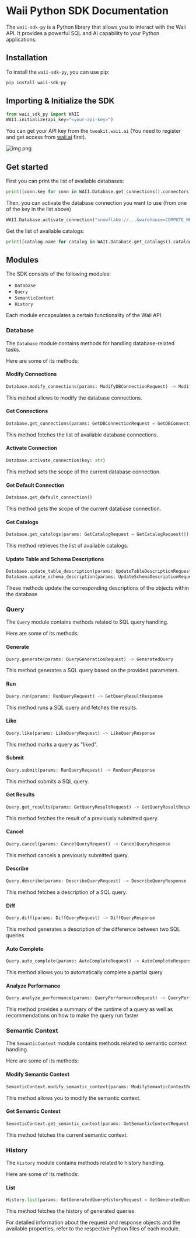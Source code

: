# Waii Python SDK Documentation

The `waii-sdk-py` is a Python library that allows you to interact with the Waii API. It provides a powerful SQL and AI capability to your Python applications. 

## Installation

To install the `waii-sdk-py`, you can use pip:

```bash
pip install waii-sdk-py
```

## Importing & Initialize the SDK

```python
from waii_sdk_py import WAII
WAII.initialize(api_key="<your-api-key>")
```
You can get your API key from the `tweakit.waii.ai` (You need to register and get access from [waii.ai](waii.ai) first).

![img.png](doc/img.png)

## Get started 

First you can print the list of available databases:

```python
print([conn.key for conn in WAII.Database.get_connections().connectors])
```

Then, you can activate the database connection you want to use (from one of the key in the list above)

```python
WAII.Database.activate_connection("snowflake://...&warehouse=COMPUTE_WH")
```

Get the list of available catalogs:

```python
print([catalog.name for catalog in WAII.Database.get_catalogs().catalogs])
```

## Modules

The SDK consists of the following modules:

- `Database`
- `Query`
- `SemanticContext`
- `History`

Each module encapsulates a certain functionality of the Waii API.

### Database

The `Database` module contains methods for handling database-related tasks.

Here are some of its methods:

#### Modify Connections

```python
Database.modify_connections(params: ModifyDBConnectionRequest) -> ModifyDBConnectionResponse
```

This method allows to modify the database connections.

#### Get Connections

```python
Database.get_connections(params: GetDBConnectionRequest = GetDBConnectionRequest()) -> GetDBConnectionResponse
```

This method fetches the list of available database connections.

#### Activate Connection

```python
Database.activate_connection(key: str)
```

This method sets the scope of the current database connection.

#### Get Default Connection
```python
Database.get_default_connection()
```

This method gets the scope of the current database connection.

#### Get Catalogs

```python
Database.get_catalogs(params: GetCatalogRequest = GetCatalogRequest()) -> GetCatalogResponse
```

This method retrieves the list of available catalogs.

#### Update Table and Schema Descriptions

```python
Database.update_table_description(params: UpdateTableDescriptionRequest) -> UpdateTableDescriptionResponse
Database.update_schema_description(params: UpdateSchemaDescriptionRequest) -> UpdateSchemaDescriptionResponse
```

These methods update the corresponding descriptions of the objects within the database

### Query

The `Query` module contains methods related to SQL query handling.

Here are some of its methods:

#### Generate

```python
Query.generate(params: QueryGenerationRequest) -> GeneratedQuery
```

This method generates a SQL query based on the provided parameters.

#### Run

```python
Query.run(params: RunQueryRequest) -> GetQueryResultResponse
```

This method runs a SQL query and fetches the results.

#### Like

```python
Query.like(params: LikeQueryRequest) -> LikeQueryResponse
```

This method marks a query as "liked".

#### Submit

```python
Query.submit(params: RunQueryRequest) -> RunQueryResponse
```

This method submits a SQL query.

#### Get Results

```python
Query.get_results(params: GetQueryResultRequest) -> GetQueryResultResponse
```

This method fetches the result of a previously submitted query.

#### Cancel

```python
Query.cancel(params: CancelQueryRequest) -> CancelQueryResponse
```

This method cancels a previously submitted query.

#### Describe

```python
Query.describe(params: DescribeQueryRequest) -> DescribeQueryResponse
```

This method fetches a description of a SQL query.

#### Diff

```python
Query.diff(params: DiffQueryRequest) -> DiffQueryResponse
```

This method generates a description of the difference between two SQL queries

#### Auto Complete

```python
Query.auto_complete(params: AutoCompleteRequest) -> AutoCompleteResponse
```

This method allows you to automatically complete a partial query


#### Analyze Performance

```python
Query.analyze_performance(params: QueryPerformanceRequest) -> QueryPerformanceResponse
```

This method provides a summary of the runtime of a query as well as recommendations on how to make the query run faster

### Semantic Context

The `SemanticContext` module contains methods related to semantic context handling.

Here are some of its methods:

#### Modify Semantic Context

```python
SemanticContext.modify_semantic_context(params: ModifySemanticContextRequest) -> ModifySemanticContextResponse
```

This method allows you to modify the semantic context.

#### Get Semantic Context

```python
SemanticContext.get_semantic_context(params: GetSemanticContextRequest = GetSemanticContextRequest()) -> GetSemanticContextResponse
```

This method fetches the current semantic context.

### History

The `History` module contains methods related to history handling.

Here are some of its methods:

#### List

```python
History.list(params: GetGeneratedQueryHistoryRequest = GetGeneratedQueryHistoryRequest()) -> GetGeneratedQueryHistoryResponse
```

This method fetches the history of generated queries.

For detailed information about the request and response objects and the available properties, refer to the respective Python files of each module.
